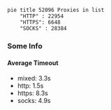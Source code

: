 
```mermaid
pie title 52096 Proxies in list
    "HTTP" : 22954
    "HTTPS": 6648
    "SOCKS" : 28384
```

### Some Info
#### Average Timeout

- mixed: 3.3s
- http: 1.5s
- https: 8.3s
- socks: 4.9s